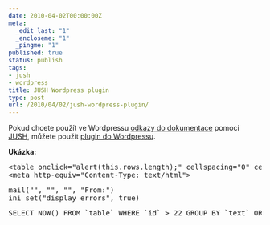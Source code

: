 ```yaml
---
date: 2010-04-02T00:00:00Z
meta:
  _edit_last: "1"
  _encloseme: "1"
  _pingme: "1"
published: true
status: publish
tags:
- jush
- wordpress
title: JUSH Wordpress plugin
type: post
url: /2010/04/02/jush-wordpress-plugin/
---
```


Pokud chcete použít ve Wordpressu <a href="http://php.vrana.cz/vytvareni-odkazu-do-dokumentace.php">odkazy do dokumentace</a> pomocí <a href="http://jush.sourceforge.net/">JUSH</a>, můžete použít <a href="http://github.com/abtris/jushplugin">plugin do Wordpressu</a>.

<strong>Ukázka:</strong>
<pre class="jush">
&lt;table onclick="alert(this.rows.length);" cellspacing="0" cellpadding="2"&gt;
&lt;meta http-equiv="Content-Type: text/html"&gt;
</pre>

<pre class="jush-php">
mail("", "", "", "From:")
ini_set("display_errors", true)
</pre>
<pre class="jush-sql">
SELECT NOW() FROM `table` WHERE `id` > 22 GROUP BY `text` ORDER BY `name`
</pre>
